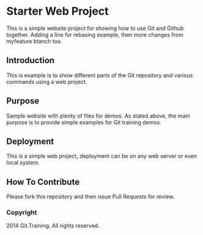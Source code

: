 # Starter Web Project

This is a simple website project for showing how to use Git and Github together.
Adding a line for rebasing example, then more changes  from myfeature btanch too.

## Introduction

This is example is to show different parts of the Git repository and various commands using a web project.

## Purpose

Sample website with plenty of files for demos.
As stated above, the main purpose is to provide simple examples for Git training demos.

## Deployment

This is a simple web project, deployment can be on any web server or even local system.

## How To Contribute

Please fork this repository and then issue Pull Requests for review.

### Copyright

2014 Git.Training. All rights reserved.

